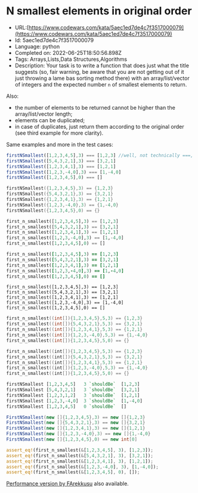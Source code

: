 # N smallest elements in original order

 - URL:[https://www.codewars.com/kata/5aec1ed7de4c7f3517000079](https://www.codewars.com/kata/5aec1ed7de4c7f3517000079)
 - Id: 5aec1ed7de4c7f3517000079
 - Language: python
 - Completed on: 2022-06-25T18:50:56.898Z
 - Tags: Arrays,Lists,Data Structures,Algorithms
 - Description:
Your task is to write a function that does just what the title suggests (so, fair warning, be aware that you are not getting out of it just throwing a lame bas sorting method there) with an array/list/vector of integers and the expected number `n` of smallest elements to return.

Also:

* the number of elements to be returned cannot be higher than the array/list/vector length;
* elements can be duplicated;
* in case of duplicates, just return them according to the original order (see third example for more clarity).

Same examples and more in the test cases:

```javascript
firstNSmallest([1,2,3,4,5],3) === [1,2,3] //well, not technically ===, but you get what I mean
firstNSmallest([5,4,3,2,1],3) === [3,2,1]
firstNSmallest([1,2,3,4,1],3) === [1,2,1]
firstNSmallest([1,2,3,-4,0],3) === [1,-4,0]
firstNSmallest([1,2,3,4,5],0) === []
```
```cpp
firstNSmallest({1,2,3,4,5},3) == {1,2,3}
firstNSmallest({5,4,3,2,1},3) == {3,2,1}
firstNSmallest({1,2,3,4,1},3) == {1,2,1}
firstNSmallest({1,2,3,-4,0},3) == {1,-4,0}
firstNSmallest({1,2,3,4,5},0) == {}
```
```python
first_n_smallest([1,2,3,4,5],3) == [1,2,3]
first_n_smallest([5,4,3,2,1],3) == [3,2,1]
first_n_smallest([1,2,3,4,1],3) == [1,2,1]
first_n_smallest([1,2,3,-4,0],3) == [1,-4,0]
first_n_smallest([1,2,3,4,5],0) == []
```
```ruby
first_n_smallest([1,2,3,4,5],3) == [1,2,3]
first_n_smallest([5,4,3,2,1],3) == [3,2,1]
first_n_smallest([1,2,3,4,1],3) == [1,2,1]
first_n_smallest([1,2,3,-4,0],3) == [1,-4,0]
first_n_smallest([1,2,3,4,5],0) == []
```
```crystal
first_n_smallest([1,2,3,4,5],3) == [1,2,3]
first_n_smallest([5,4,3,2,1],3) == [3,2,1]
first_n_smallest([1,2,3,4,1],3) == [1,2,1]
first_n_smallest([1,2,3,-4,0],3) == [1,-4,0]
first_n_smallest([1,2,3,4,5],0) == []
```
```c
first_n_smallest((int[]){1,2,3,4,5},5,3) == {1,2,3}
first_n_smallest((int[]){5,4,3,2,1},5,3) == {3,2,1}
first_n_smallest((int[]){1,2,3,4,1},5,3) == {1,2,1}
first_n_smallest((int[]){1,2,3,-4,0},5,3) == {1,-4,0}
first_n_smallest((int[]){1,2,3,4,5},5,0) == {}
```
```nasm
first_n_smallest((int[]){1,2,3,4,5},5,3) == {1,2,3}
first_n_smallest((int[]){5,4,3,2,1},5,3) == {3,2,1}
first_n_smallest((int[]){1,2,3,4,1},5,3) == {1,2,1}
first_n_smallest((int[]){1,2,3,-4,0},5,3) == {1,-4,0}
first_n_smallest((int[]){1,2,3,4,5},5,0) == {}
```

```haskell
firstNSmallest [1,2,3,4,5]   3 `shouldBe`  [1,2,3]
firstNSmallest [5,4,3,2,1]   3 `shouldBe`  [3,2,1]
firstNSmallest [1,2,3,1,2]   3 `shouldBe`  [1,2,1]
firstNSmallest [1,2,3,-4,0]  3 `shouldBe`  [1,-4,0]
firstNSmallest [1,2,3,4,5]   0 `shouldBe`  []
```
```csharp
FirstNSmallest(new []{1,2,3,4,5},3) == new []{1,2,3}
FirstNSmallest(new []{5,4,3,2,1},3) == new []{3,2,1}
FirstNSmallest(new []{1,2,3,4,1},3) == new []{1,2,1}
FirstNSmallest(new []{1,2,3,-4,0},3) == new []{1,-4,0}
FirstNSmallest(new []{1,2,3,4,5},0) == new int[0]
```
```rust
assert_eq!(first_n_smallest(&[1,2,3,4,5], 3), [1,2,3]);
assert_eq!(first_n_smallest(&[5,4,3,2,1], 3), [3,2,1]);
assert_eq!(first_n_smallest(&[1,2,3,4,1], 3), [1,2,1]);
assert_eq!(first_n_smallest(&[1,2,3,-4,0], 3), [1,-4,0]);
assert_eq!(first_n_smallest(&[1,2,3,4,5], 0), []);
```

[Performance version by FArekkusu](https://www.codewars.com/kata/5aeed69804a92621a7000077) also available.
